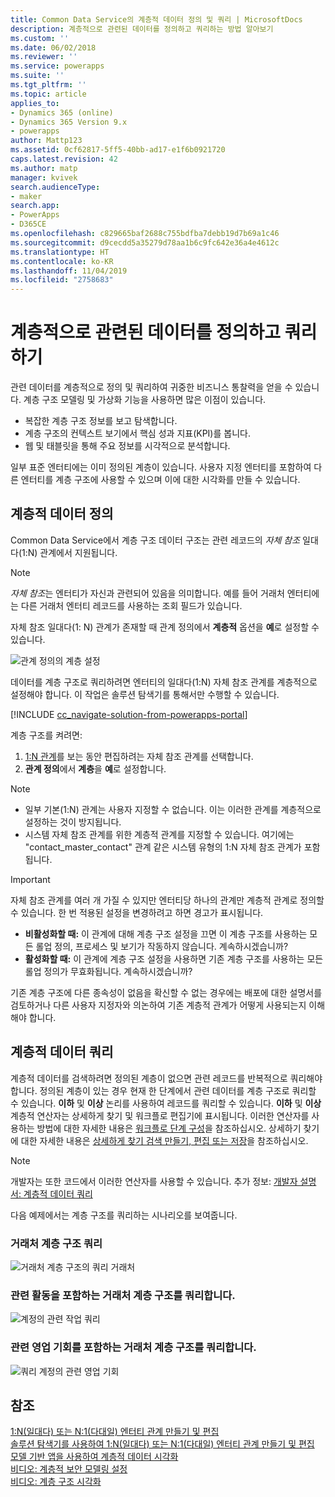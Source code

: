 ```yaml
---
title: Common Data Service의 계층적 데이터 정의 및 쿼리 | MicrosoftDocs
description: 계층적으로 관련된 데이터를 정의하고 쿼리하는 방법 알아보기
ms.custom: ''
ms.date: 06/02/2018
ms.reviewer: ''
ms.service: powerapps
ms.suite: ''
ms.tgt_pltfrm: ''
ms.topic: article
applies_to:
- Dynamics 365 (online)
- Dynamics 365 Version 9.x
- powerapps
author: Mattp123
ms.assetid: 0cf62817-5ff5-40bb-ad17-e1f6b0921720
caps.latest.revision: 42
ms.author: matp
manager: kvivek
search.audienceType:
- maker
search.app:
- PowerApps
- D365CE
ms.openlocfilehash: c829665baf2688c755bdfba7debb19d7b69a1c46
ms.sourcegitcommit: d9cecdd5a35279d78aa1b6c9fc642e36a4e4612c
ms.translationtype: HT
ms.contentlocale: ko-KR
ms.lasthandoff: 11/04/2019
ms.locfileid: "2758683"
---
```

# <a name="define-and-query-hierarchically-related-data"></a>계층적으로 관련된 데이터를 정의하고 쿼리하기

관련 데이터를 계층적으로 정의 및 쿼리하여 귀중한 비즈니스 통찰력을 얻을 수 있습니다. 계층 구조 모델링 및 가상화 기능을 사용하면 많은 이점이 있습니다.  
  
- 복잡한 계층 구조 정보를 보고 탐색합니다.  
- 계층 구조의 컨텍스트 보기에서 핵심 성과 지표(KPI)를 봅니다.  
- 웹 및 태블릿을 통해 주요 정보를 시각적으로 분석합니다.  
  
일부 표준 엔터티에는 이미 정의된 계층이 있습니다. 사용자 지정 엔터티를 포함하여 다른 엔터티를 계층 구조에 사용할 수 있으며 이에 대한 시각화를 만들 수 있습니다. 

## <a name="define-hierarchical-data"></a>계층적 데이터 정의

Common Data Service에서 계층 구조 데이터 구조는 관련 레코드의 *자체 참조* 일대다(1:N) 관계에서 지원됩니다. 

> [!NOTE]
> *자체 참조*는 엔터티가 자신과 관련되어 있음을 의미합니다. 예를 들어 거래처 엔터티에는 다른 거래처 엔터티 레코드를 사용하는 조회 필드가 있습니다.

자체 참조 일대다(1: N) 관계가 존재할 때 관계 정의에서 **계층적** 옵션을 **예**로 설정할 수 있습니다.

![관계 정의의 계층 설정](media/self-referential-relationship-car-solution-explorer.png)

데이터를 계층 구조로 쿼리하려면 엔터티의 일대다(1:N) 자체 참조 관계를 계층적으로 설정해야 합니다. 이 작업은 솔루션 탐색기를 통해서만 수행할 수 있습니다.

[!INCLUDE [cc_navigate-solution-from-powerapps-portal](../../includes/cc_navigate-solution-from-powerapps-portal.md)]

계층 구조를 켜려면:  
  
1. [1:N 관계](create-edit-1n-relationships-solution-explorer.md#view-entity-relationships)를 보는 동안 편집하려는 자체 참조 관계를 선택합니다.
2. **관계 정의**에서 **계층**을 **예**로 설정합니다.  
  
> [!NOTE]
> - 일부 기본(1:N) 관계는 사용자 지정할 수 없습니다. 이는 이러한 관계를 계층적으로 설정하는 것이 방지됩니다.  
> - 시스템 자체 참조 관계를 위한 계층적 관계를 지정할 수 있습니다. 여기에는 "contact_master_contact" 관계 같은 시스템 유형의 1:N 자체 참조 관계가 포함됩니다.  

> [!IMPORTANT]
> 자체 참조 관계를 여러 개 가질 수 있지만 엔터티당 하나의 관계만 계층적 관계로 정의할 수 있습니다. 한 번 적용된 설정을 변경하려고 하면 경고가 표시됩니다.
>
> - **비활성화할 때:** 이 관계에 대해 계층 구조 설정을 끄면 이 계층 구조를 사용하는 모든 롤업 정의, 프로세스 및 보기가 작동하지 않습니다. 계속하시겠습니까? 
> - **활성화할 때:** 이 관계에 계층 구조 설정을 사용하면 기존 계층 구조를 사용하는 모든 롤업 정의가 무효화됩니다. 계속하시겠습니까?
>
> 기존 계층 구조에 다른 종속성이 없음을 확신할 수 없는 경우에는 배포에 대한 설명서를 검토하거나 다른 사용자 지정자와 의논하여 기존 계층적 관계가 어떻게 사용되는지 이해해야 합니다.

<a name="BKMK_Querydata"></a> 
  
## <a name="query-hierarchical-data"></a>계층적 데이터 쿼리  

계층적 데이터를 검색하려면 정의된 계층이 없으면 관련 레코드를 반복적으로 쿼리해야 합니다. 정의된 계층이 있는 경우 현재 한 단계에서 관련 데이터를 계층 구조로 쿼리할 수 있습니다. **이하** 및 **이상** 논리를 사용하여 레코드를 쿼리할 수 있습니다. **이하** 및 **이상** 계층적 연산자는 상세하게 찾기 및 워크플로 편집기에 표시됩니다. 이러한 연산자를 사용하는 방법에 대한 자세한 내용은 [워크플로 단계 구성](/flow/configure-workflow-steps#setting-conditions-for-workflow-actions)을 참조하십시오. 상세하기 찾기에 대한 자세한 내용은 [상세하게 찾기 검색 만들기, 편집 또는 저장](https://docs.microsoft.com/dynamics365/customer-engagement/basics/save-advanced-find-search)을 참조하십시오.  

> [!NOTE]
> 개발자는 또한 코드에서 이러한 연산자를 사용할 수 있습니다. 추가 정보: [개발자 설명서: 계층적 데이터 쿼리](/dynamics365/customer-engagement/developer/org-service/query-hierarchical-data)
  
다음 예제에서는 계층 구조를 쿼리하는 시나리오를 보여줍니다.  
  
### <a name="query-account-hierarchy"></a>거래처 계층 구조 쿼리  
  
![거래처 계층 구조의 쿼리 거래처](media/query-accounts.png)  
  
### <a name="query-account-hierarchy-including-related-activities"></a>관련 활동을 포함하는 거래처 계층 구조를 쿼리합니다.  
  
![계정의 관련 작업 쿼리](media/query-account-related-activities.png)  
  
###  <a name="query-account-hierarchy-including-related-opportunities"></a>관련 영업 기회를 포함하는 거래처 계층 구조를 쿼리합니다.  
  
![쿼리 계정의 관련 영업 기회](media/query-account-related-opportunities.png)  
  
## <a name="see-also"></a>참조 
[1:N(일대다) 또는 N:1(다대일) 엔터티 관계 만들기 및 편집](create-edit-1n-relationships.md)<br />
[솔루션 탐색기를 사용하여 1:N(일대다) 또는 N:1(다대일) 엔터티 관계 만들기 및 편집](create-edit-1n-relationships-solution-explorer.md)<br />
[모델 기반 앱을 사용하여 계층적 데이터 시각화](visualize-hierarchical-data.md)<br />
[비디오: 계층적 보안 모델링 설정](https://www.youtube.com/watch?v=kx5So32DrCo&index=10&list=PLC3591A8FE4ADBE07)<br />
[비디오: 계층 구조 시각화](https://www.youtube.com/watch?v=_dGBE6icLNw&index=9&list=PLC3591A8FE4ADBE07)
